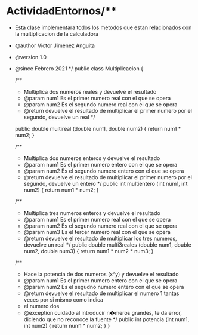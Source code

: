 # ActividadEntornos/**
 * Esta clase implementara todos los metodos que estan relacionados con la multiplicacion de la calculadora
 * @author Victor Jimenez Anguita
 * @version 1.0
 * @since Febrero 2021
 */
public class Multiplicacion {
	
	/**
	 * Multiplica dos numeros reales y devuelve el resultado
	 * @param num1 Es el primer numero real con el que se opera
	 * @param num2 Es el segundo numero real con el que se opera
	 * @return devuelve el resultado de multiplicar el primer numero por el segundo, devuelve un real
	 */
	
	public double multireal (double num1, double num2) {
		return num1 * num2;
	}
	
	/**
	 * Multiplica dos numeros enteros y devuelve el resultado 
	 * @param num1 Es el primer numero entero con el que se opera
	 * @param num2 Es el segundo numero entero con el que se opera
	 * @return devuelve el resultado de multiplicar el primer numero por el segundo, devuelve un entero
	 */
	public int multientero (int num1, int num2) {
		return num1 * num2;
	}

	/**
	 * Multiplica tres numeros enteros y devuelve el resultado
	 * @param num1 Es el primer numero real con el que se opera
	 * @param num2 Es el segundo numero real con el que se opera
	 * @param num3 Es el tercer numero real con el que se opera
	 * @return devuelve el resultado de multiplicar los tres numeros, devuelve un real
	 */
	public double multi3reales (double num1, double num2, double num3) {
		return num1 * num2 * num3;
	}
	
	/**
	 * Hace la potencia de dos numeros (x^y) y devuelve el resultado
	 * @param num1 Es el primer numero entero con el que se opera
	 * @param num2 Es el segudno numero entero con el que se opera
	 * @return devuelve el resultado de multiplicar el numero 1 tantas veces por si mismo como indica
	 * el numero dos
	 * @exception cuidado al introducir n�meros grandes, te da error, diciendo que no reconoce la fuente
	 */
	public int potencia (int num1, int num2) {
		return num1 ^ num2;
	}
}
